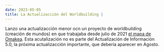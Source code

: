 ```yaml
---
date: 2023-05-05
title: La Actualizacción del Worldbuilding |
---
```


Lanzo una actualizacción menor ocn un proyecto de worldbuilding (creación de mundos) en que trabajaba desde julio de 2021 [el mapa de Omakea](other/livuluria). Esta acutalización no es parte del Actualización de Información 5.0, la próxima actualizacción importante, que debería aparecer en Agosto.

<br />

<MdImage img="Omakea.png" height="400"></MdImage>
